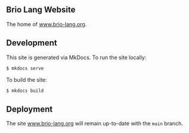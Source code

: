 ## Brio Lang Website

The home of www.brio-lang.org.

## Development

This site is generated via MkDocs. To run the site locally:

```sh
$ mkdocs serve
```

To build the site:

```sh
$ mkdocs build
```

## Deployment

The site www.brio-lang.org will remain up-to-date with the `main` branch.